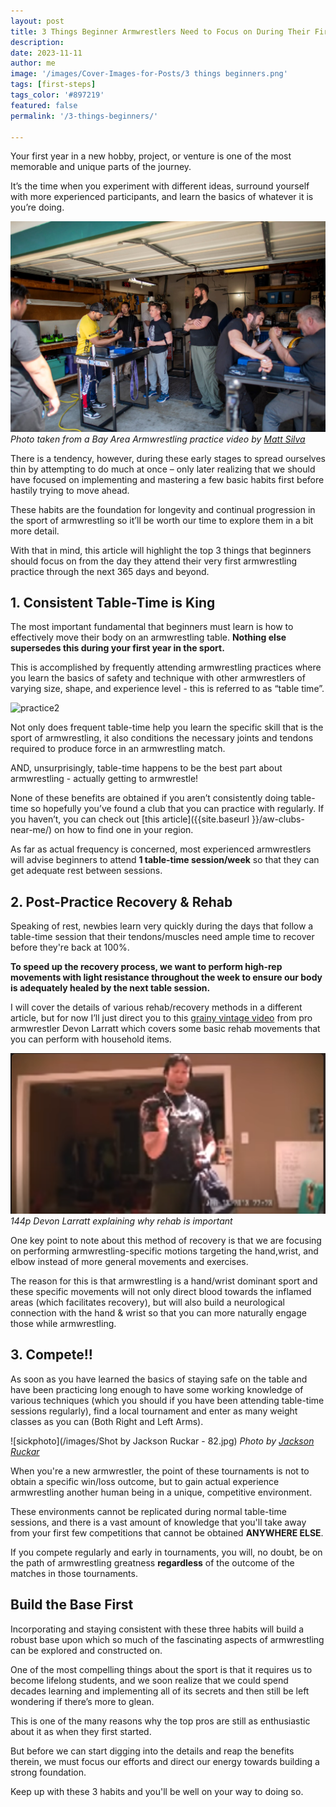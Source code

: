 ```yaml
---
layout: post
title: 3 Things Beginner Armwrestlers Need to Focus on During Their First Year in the Sport
description: 
date: 2023-11-11
author: me
image: '/images/Cover-Images-for-Posts/3 things beginners.png'
tags: [first-steps]
tags_color: '#897219'
featured: false
permalink: '/3-things-beginners/'

---
```


Your first year in a new hobby, project, or venture is one of the most memorable and unique parts of the journey.

It’s the time when you experiment with different ideas, surround yourself with more experienced participants, and learn the basics of whatever it is you’re doing. 

![practice1](/images/baa-practice-2.jpg)
*Photo taken from a Bay Area Armwrestling  practice video by [Matt Silva](https://www.instagram.com/mattsilvaarmwrestling/)*

There is a tendency, however, during these early stages to spread ourselves thin by attempting to do much at once – only later realizing that we should have focused on implementing and mastering a few basic habits first before hastily trying to move ahead.

These habits are the foundation for longevity and continual progression in the sport of armwrestling so it’ll be worth our time to explore them in a bit more detail.

With that in mind, this article will highlight the top 3 things that beginners should focus on from the day they attend their very first armwrestling practice through the next 365 days and beyond.

## 1. Consistent Table-Time is King

The most important fundamental that beginners must learn is how to effectively move their body on an armwrestling table. **Nothing else supersedes this during your first year in the sport.**

This is accomplished by frequently attending armwrestling practices where you learn the basics of safety and technique with other armwrestlers of varying size, shape, and experience level - this is referred to as “table time”.

![practice2](/images/baapractice1.PNG)


Not only does frequent table-time help you learn the specific skill that is the sport of armwrestling, it also conditions the necessary joints and tendons required to produce force in an armwrestling match. 

AND, unsurprisingly, table-time happens to be the best part about armwrestling - actually getting to armwrestle!

None of these benefits are obtained if you aren’t consistently doing table-time so hopefully you’ve found a club that you can practice with regularly. If you haven’t, you can check out [this article]({{site.baseurl }}/aw-clubs-near-me/) on how to find one in your region.

As far as actual frequency is concerned, most experienced armwrestlers will advise beginners to attend **1 table-time session/week** so that they can get adequate rest between sessions.


## 2. Post-Practice Recovery & Rehab

Speaking of rest, newbies learn very quickly during the days that follow a table-time session that their tendons/muscles need ample time to recover before they're back at 100%.

**To speed up the recovery process, we want to perform high-rep movements with light resistance throughout the week to ensure our body is adequately healed by the next table session.**

I will cover the details of various rehab/recovery methods in a different article, but for now I’ll just direct you to this [grainy vintage video](https://www.youtube.com/watch?v=i0t2yaAe-tY&t=306s) from pro armwrestler Devon Larratt which covers some basic rehab movements that you can perform with household items.

![practice2](/images/devonrehabvideo1.PNG)
*144p Devon Larratt explaining why rehab is important*


One key point to note about this method of recovery is that we are focusing on performing armwrestling-specific motions targeting the hand,wrist, and elbow instead of more general movements and exercises.

The reason for this is that armwrestling is a hand/wrist dominant sport and these specific movements will not only direct blood towards the inflamed areas (which facilitates recovery), but will also build a neurological connection with the hand & wrist so that you can more naturally engage those while armwrestling.

## 3. Compete!!

As soon as you have learned the basics of staying safe on the table and have been practicing long enough to have some working knowledge of various techniques (which you should if you have been attending table-time sessions regularly), find a local tournament and enter as many weight classes as you can (Both Right and Left Arms).


![sickphoto](/images/Shot by Jackson Ruckar - 82.jpg)
*Photo by [Jackson Ruckar](https://jacksonruckar.com/)*

When you're a new armwrestler, the point of these tournaments is not to obtain a specific win/loss outcome, but to gain actual experience armwrestling another human being in a unique, competitive environment.

These environments cannot be replicated during normal table-time sessions, and there is a vast amount of knowledge that you'll take away from your first few competitions that cannot be obtained **ANYWHERE ELSE**.

If you compete regularly and early in tournaments, you will, no doubt, be on the path of armwrestling greatness **regardless** of the outcome of the matches in those tournaments.

## Build the Base First

Incorporating and staying consistent with these three habits will build a robust base upon which so much of the fascinating aspects of armwrestling can be explored and constructed on.

One of the most compelling things about the sport is that it requires us to become lifelong students, and we soon realize that we could spend decades learning and implementing all of its secrets and then still be left wondering if there’s more to glean. 

This is one of the many reasons why the top pros are still as enthusiastic about it as when they first started.

But before we can start digging into the details and reap the benefits therein, we must focus our efforts and direct our energy towards building a strong foundation. 

Keep up with these 3 habits and you'll be well on your way to doing so.







